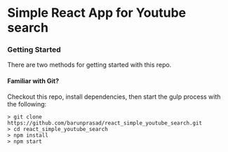 # Simple React App for Youtube search

### Getting Started

There are two methods for getting started with this repo.

#### Familiar with Git?
Checkout this repo, install dependencies, then start the gulp process with the following:

```
> git clone https://github.com/barunprasad/react_simple_youtube_search.git
> cd react_simple_youtube_search
> npm install
> npm start
```